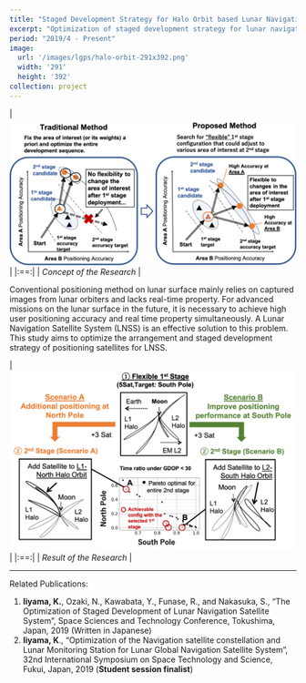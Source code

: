 ```yaml
---
title: "Staged Development Strategy for Halo Orbit based Lunar Navigation Satellite System"
excerpt: "Optimization of staged development strategy for lunar navigation satellite system considering uncertainties in future area of interest"
period: "2019/4 - Present"
image: 
  url: '/images/lgps/halo-orbit-291x392.png'
  width: '291'
  height: '392'
collection: project
---
```


| ![lnss_concept-1064x546.png](/images/lgps/lnss_concept-1064x546.png)|
|:==:|
| *Concept of the Research* |

Conventional positioning method on lunar surface mainly relies on captured images from lunar orbiters and lacks real-time property. For advanced missions on the lunar surface in the future, it is necessary to achieve high user positioning accuracy and real time property simultaneously. A Lunar Navigation Satellite System (LNSS) is an effective solution to this problem. This study aims to optimize the arrangement and staged development strategy of positioning satellites for LNSS.


| ![lnss_result-1069x674.png](/images/lgps/lnss_result-1069x674.png)|
|:==:|
| *Result of the Research* |

---
Related Publications:
1. **Iiyama, K.**, Ozaki, N., Kawabata, Y., Funase, R., and Nakasuka, S., “The Optimization of Staged Development of Lunar Navigation Satellite System”, Space Sciences and Technology Conference, Tokushima, Japan, 2019 (Written in Japanese)
2. **Iiyama, K**., “Optimization of the Navigation satellite constellation and Lunar Monitoring Station for Lunar Global Navigation Satellite System”, 32nd International Symposium on Space Technology and Science, Fukui, Japan, 2019 (**Student session finalist**)